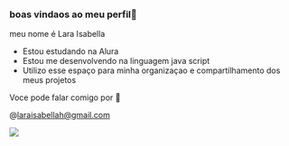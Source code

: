 ### boas vindaos ao meu perfil🖤

meu nome é Lara Isabella

- Estou estudando na Alura
- Estou me desenvolvendo na linguagem java script
- Utilizo esse espaço para minha organizaçao e compartilhamento dos meus projetos

Voce pode falar comigo por 📧

@laraisabellah@gmail.com



![](https://media.tenor.com/oRvfrTy8Uz8AAAAM/bob-esponja.gif
)
